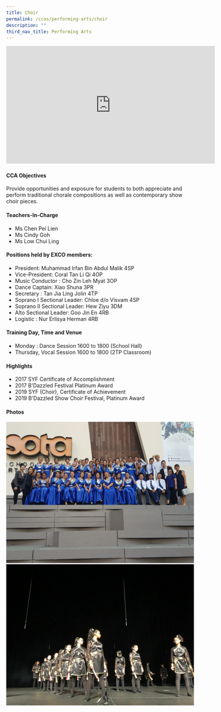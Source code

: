 ```yaml
---
title: Choir
permalink: /ccas/performing-arts/choir
description: ""
third_nav_title: Performing Arts
---
```

<p><iframe src="https://www.youtube.com/embed/6HXwAu5fTpk" width="560" height="315" frameborder="0" allowfullscreen="allowfullscreen" data-mce-fragment="1"></iframe></p>
<h4>CCA Objectives</h4>
<p>Provide opportunities and exposure for students to both appreciate and perform traditional chorale compositions as well as contemporary show choir pieces.&nbsp;</p>
<h4>Teachers-In-Charge</h4>
<ul>
<li>Ms Chen Pei Lien</li>
<li>Ms Cindy Goh</li>
<li>Ms Low Chui Ling</li>
</ul>
<h4>Positions held by EXCO members:</h4>
<ul>
<li>President: Muhammad Irfan Bin Abdul Malik&nbsp;4SP</li>
<li>Vice-President: Coral Tan Li Qi&nbsp;4OP</li>
<li>Music Conductor : Cho Zin Leh Myat&nbsp;3OP</li>
<li>Dance Captain:&nbsp;Xiao Shuna&nbsp;3PR</li>
<li>Secretary : Tan Jia Ling Jolin&nbsp;4TP</li>
<li>Soprano I Sectional Leader: Chloe d/o Visvam&nbsp;4SP</li>
<li>Soprano II Sectional Leader:&nbsp;Hew Ziyu&nbsp;3DM</li>
<li>Alto Sectional Leader: Goo Jin En 4RB</li>
<li>Logistic : Nur Erlisya Herman&nbsp;4RB</li>
</ul>
<h4>Training Day, Time and Venue</h4>
<ul>
<li>Monday : Dance Session&nbsp;1600 to 1800 (School Hall)</li>
<li>Thursday, Vocal Session 1600 to 1800 (2TP Classroom)</li>
</ul>
<h4>Highlights</h4>
<ul>
<li>2017 SYF Certificate of Accomplishment</li>
<li>2017 B'Dazzled Festival Platinum Award</li>
<li>2019 SYF (Choir), Certificate of Achievement</li>
<li>2019 B'Dazzled Show Choir Festival, Platinum Award&nbsp;</li>
</ul>
<h4>Photos</h4>
<img src="/images/choir1.jpeg"><br>
<img src="/images/choir2.jpeg">